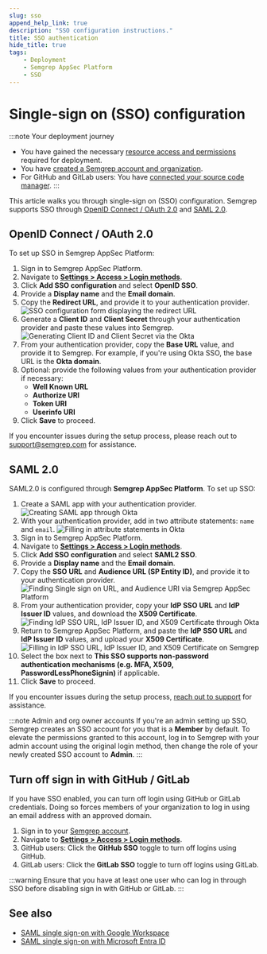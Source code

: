 ```yaml
---
slug: sso
append_help_link: true
description: "SSO configuration instructions."
title: SSO authentication
hide_title: true
tags:
    - Deployment
    - Semgrep AppSec Platform
    - SSO
---
```


# Single-sign on (SSO) configuration

:::note Your deployment journey
- You have gained the necessary [resource access and permissions](/deployment/checklist) required for deployment.
- You have [created a Semgrep account and organization](/deployment/create-account-and-orgs).
- For GitHub and GitLab users: You have [connected your source code manager](/deployment/connect-scm).
:::

This article walks you through single-sign on (SSO) configuration. Semgrep supports SSO through [OpenID Connect / OAuth 2.0](#openid-connect--oauth-20) and [SAML 2.0](#saml-20).

## OpenID Connect / OAuth 2.0

To set up SSO in Semgrep AppSec Platform:

1. Sign in to Semgrep AppSec Platform.
2. Navigate to **[Settings > Access > Login methods](https://semgrep.dev/orgs/-/settings/access/loginMethods)**.
3. Click **Add SSO configuration** and select **OpenID SSO**.
4. Provide a **Display name** and the **Email domain**.
5. Copy the **Redirect URL**, and provide it to your authentication provider.
    ![SSO configuration form displaying the redirect URL](/img/sso-redirect-url.png#md-width)
6. Generate a **Client ID** and **Client Secret** through your authentication provider and paste these values into Semgrep.
    ![Generating Client ID and Client Secret via the Okta](/img/sso-clientID-clientSecret.png#md-width)
7. From your authentication provider, copy the **Base URL** value, and provide it to Semgrep. For example, if you're using Okta SSO, the base URL is the **Okta domain**.
8. Optional: provide the following values from your authentication provider if necessary:
   - **Well Known URL**
   - **Authorize URI**
   - **Token URI**
   - **Userinfo URI**
9.  Click **Save** to proceed.

If you encounter issues during the setup process, please reach out to [support@semgrep.com](mailto:support@semgrep.com) for assistance.

## SAML 2.0

SAML2.0 is configured through **Semgrep AppSec Platform**. To set up SSO:

1. Create a SAML app with your authentication provider.
    ![Creating SAML app through Okta](/img/saml-creating-app.png#md-width)
1. With your authentication provider, add in two attribute statements: `name` and `email`.
    ![Filling in attribute statements in Okta](/img/saml-attribute-statements.png#md-width)
1. Sign in to Semgrep AppSec Platform.
1. Navigate to **[Settings > Access > Login methods](https://semgrep.dev/orgs/-/settings/access/loginMethods)**.
1. Click **Add SSO configuration** and select **SAML2 SSO**.
1. Provide a **Display name** and the **Email domain**.
2. Copy the **SSO URL** and **Audience URL (SP Entity ID)**, and provide it to your authentication provider.
    ![Finding Single sign on URL, and Audience URI via Semgrep AppSec Platform](/img/saml-copy-urls.png#md-width)
3. From your authentication provider, copy your **IdP SSO URL** and **IdP Issuer ID** values, and download the **X509 Certificate**.
    ![Finding IdP SSO URL, IdP Issuer ID, and X509 Certificate through Okta](/img/saml-copy-IdPSSO-IdPID-and-X509.png#md-width)
4. Return to Semgrep AppSec Platform, and paste the **IdP SSO URL** and **IdP Issuer ID** values, and upload your **X509 Certificate**.
    ![Filling in IdP SSO URL, IdP Issuer ID, and X509 Certificate on Semgrep](/img/saml-filling-IdpSSO-IdpID-X509.png#md-width)
5. Select the box next to **This SSO supports non-password authentication mechanisms (e.g. MFA, X509, PasswordLessPhoneSignin)** if applicable.
6. Click **Save** to proceed.

If you encounter issues during the setup process, [reach out to support](/docs/support) for assistance.

:::note Admin and org owner accounts
If you're an admin setting up SSO, Semgrep creates an SSO account for you that is a **Member** by default. To elevate the permissions granted to this account, log in to Semgrep with your admin account using the original login method, then change the role of your newly created SSO account to **Admin**.
:::

## Turn off sign in with GitHub / GitLab

If you have SSO enabled, you can turn off login using GitHub or GitLab credentials. Doing so forces members of your organization to log in using an email address with an approved domain.

1. Sign in to your [Semgrep account](https://semgrep.dev/login).
2. Navigate to [**Settings > Access > Login methods**](https://semgrep.dev/orgs/docs-test/settings/access/loginMethods).
3. GitHub users: Click the **GitHub SSO** <i class="fa-solid fa-toggle-large-on"></i> toggle to turn off logins using GitHub.
4. GitLab users: Click the **GitLab SSO** <i class="fa-solid fa-toggle-large-on"></i> toggle to turn off logins using GitLab.

:::warning
Ensure that you have at least one user who can log in through SSO before disabling sign in with GitHub or GitLab.
:::

## See also

- [SAML single sign-on with Google Workspace](/docs/kb/semgrep-appsec-platform/saml-google-workspace)
- [SAML single sign-on with Microsoft Entra ID](/docs/kb/semgrep-appsec-platform/saml-microsoft-entra-id)